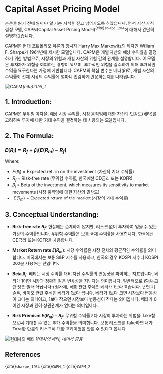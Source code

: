 # Capital Asset Pricing Model

논문을 읽기 전에 알아야 할 기본 지식을 짚고 넘어가도록 하겠습니다. 먼저 자산 가격 결정 모델, CAPM(Capital Asset Pricing Model)<sup>{cite}`sharpe_1964`</sup>에 대해서 간단히 설명하겠습니다.

CAPM은 현대 포트폴리오 이론의 창시자 Harry Max Markowitz의 제자인 William F. Sharpe가 1964년에 제시한 모델입니다. CAPM은 개별 자산의 예상 수익률을 결정하기 위한 방법으로, 시장의 위험과 개별 자산의 위험 간의 관계를 설명합니다. 이 모델은 투자자가 위험을 회피하는 경향이 있으며, 추가적인 위험을 감수하기 위해 추가적인 수익을 요구한다는 가정에 기반합니다. CAPM의 핵심 변수는 베타($\beta$)로, 개별 자산의 수익률이 전체 시장의 수익률에 얼마나 민감하게 반응하는지를 나타냅니다.

![CAPM](/images/CAPM-Graph.jpg)*{cite}`CAPM_2`*

## 1. **Introduction**:
CAPM은 무위험 이자율, 예상 시장 수익률, 시장 움직임에 대한 자산의 민감도(베타)를 고려하여 투자에 대한 기대 수익을 결정하는 데 사용되는 모델입니다.

## 2. **The Formula**:
### $E(R_i) = R_f + \beta_i (E(R_m) - R_f)$

Where:
- $E(R_i)$ = Expected return on the investment (자산의 기대 수익률)
- $R_f$ = Risk-free rate (무위험 수익률, 한국에선 CD금리 또는 KOFR)
- $\beta_i$ = Beta of the investment, which measures its sensitivity to market movements (시장 움직임에 대한 자산의 민감도)
- $\ E(R_m)$ = Expected return of the market (시장의 기대 수익률)

## 3. **Conceptual Understanding**:
- **Risk-free rate $R_f$**: 현실에는 존재하지 않지만, 리스크 없이 투자하여 얻을 수 있는 가상의 수익률입니다. 무위험 수익률은 보통 국채 수익률을 사용합니다. 한국에선 CD금리 또는 KOFR을 사용합니다. 
  
- **Market Return rate $E(R_m)$**: 시장 수익률은 시장 전체의 평균적인 수익률을 의미합니다. 미국에서는 보통 S&P 지수를 사용하고, 한국의 경우 KOSPI 지수나 KOSPI 200을 사용하는 편입니다.
  
- **Beta $\beta_i$**: 베타는 시장 수익률 대비 자산 수익률의 변동성을 파악하는 지표입니다. 베타가 1이면 시장과 정확히 같은 변동성을 지닌다는 의미입니다. 일반적으로 ~~(항상 그런 것은 절대 아닙니다.)~~ 원자재, 식품 관련 주식은 베타가 1보다 작습니다. 반면 기술주, 바이오 관련 주식은 베타가 1보다 큽니다. 베타가 1보다 크면 시장보다 변동성이 크다는 의미이고, 1보다 작으면 시장보다 변동성이 작다는 의미입니다. 베타가 0이면 시장과 전혀 상관관계가 없다는 의미입니다. 
  
- **Risk Premium $E(R_m) - R_f$**: 무위험 수익률보다 시장에 투자하는 위험을 Take함으로써 기대할 수 있는 추가 수익률을 의미합니다. 보통 리스크를 Take하면 내가 Take한 만큼의 리스크에 대한 프리미엄을 받을 수 있다고 봅니다.

![현대차의 베타](/images/hyundai_beta.png)*현대차의 베타, 네이버 금융*

## References
{cite}`sharpe_1964`
{cite}`CAPM_1`
{cite}`CAPM_2`